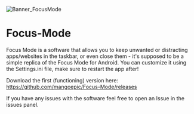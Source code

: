 ![Banner_FocusMode](https://user-images.githubusercontent.com/71931749/157770854-b4a2708c-870d-45ab-b9ac-68fc627c1354.png)
# Focus-Mode
Focus Mode is a software that allows you to keep unwanted or distracting apps/websites in the taskbar, or even close them - it's supposed to be a simple replica of the Focus Mode for Android. You can customize it using the Settings.ini file, make sure to restart the app after!

Download the first (functioning) version here: https://github.com/mangoepic/Focus-Mode/releases

If you have any issues with the software feel free to open an Issue in the issues panel.

